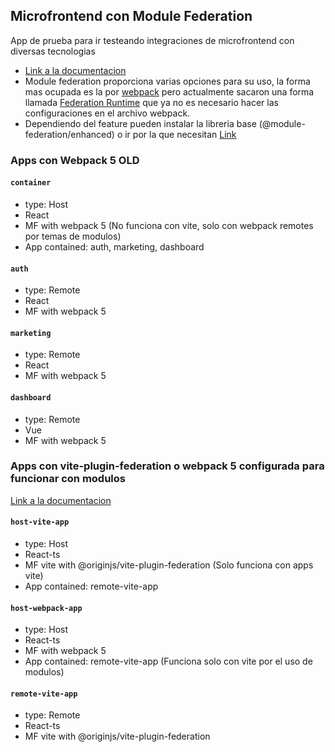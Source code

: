 ## Microfrontend con Module Federation

App de prueba para ir testeando integraciones de microfrontend con diversas tecnologias

- [Link a la documentacion](https://module-federation.io/guide/start/features.html)
- Module federation proporciona varias opciones para su uso, la forma mas ocupada es la por [webpack](https://module-federation.io/guide/basic/webpack.html) pero actualmente sacaron una forma llamada [Federation Runtime](https://module-federation.io/guide/basic/runtime.html) que ya no es necesario hacer las configuraciones en el archivo webpack.
- Dependiendo del feature pueden instalar la libreria base (@module-federation/enhanced) o ir por la que necesitan [Link](https://module-federation.io/guide/start/npm-packages.html)

### Apps con Webpack 5 OLD

#### `container`

- type: Host
- React
- MF with webpack 5 (No funciona con vite, solo con webpack remotes por temas de modulos)
- App contained: auth, marketing, dashboard

#### `auth`

- type: Remote
- React
- MF with webpack 5

#### `marketing`

- type: Remote
- React
- MF with webpack 5

#### `dashboard`

- type: Remote
- Vue
- MF with webpack 5

### Apps con vite-plugin-federation o webpack 5 configurada para funcionar con modulos

[Link a la documentacion](https://module-federation.io/guide/basic/webpack.html)

#### `host-vite-app`

- type: Host
- React-ts
- MF vite with @originjs/vite-plugin-federation (Solo funciona con apps vite)
- App contained: remote-vite-app

#### `host-webpack-app`

- type: Host
- React-ts
- MF with webpack 5
- App contained: remote-vite-app (Funciona solo con vite por el uso de modulos)

#### `remote-vite-app`

- type: Remote
- React-ts
- MF vite with @originjs/vite-plugin-federation
